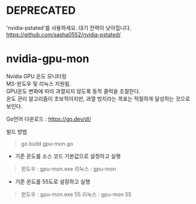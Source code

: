 # DEPRECATED
'nvidia-pstated'를 사용하세요. 대기 전력이 낮아집니다.
https://github.com/sasha0552/nvidia-pstated/

# nvidia-gpu-mon
Nvidia GPU 온도 모니터링<br>
MS-윈도우 및 리눅스 지원됨.<br>
GPU온도 변화에 따라 과열되지 않도록 동작 클럭을 조절한다.<br>
온도 관리 알고리즘이 초보적이지만, 과열 방지라는 목표는 적절하게 달성하는 것으로 보인다.<br>

Go언어 다운로드 : https://go.dev/dl/

빌드 방법
> go build gpu-mon.go

- 기준 온도를 소스 코드 기본값으로 설정하고 실행
> 윈도우 : gpu-mon.exe 
> 리눅스 : gpu-mon

- 기준 온도를 55도로 설정하고 실행
> 윈도우 : gpu-mon.exe 55
> 리눅스 : gpu-mon 55

